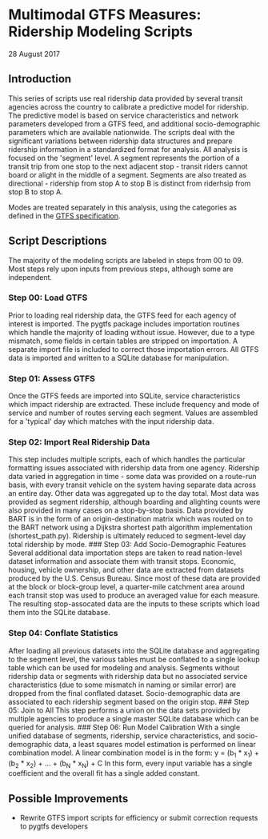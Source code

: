 # Multimodal GTFS Measures: Ridership Modeling Scripts

28 August 2017

## Introduction

This series of scripts use real ridership data provided by several transit agencies across the country to calibrate a predictive model for ridership.  The predictive model is based on service characteristics and network parameters developed from a GTFS feed, and additional socio-demographic parameters which are available nationwide.  The scripts deal with the significant variations between ridership data structures and prepare ridership information in a standardized format for analysis.  All analysis is focused on the 'segment' level.  A segment represents the portion of a transit trip from one stop to the next adjacent stop - transit riders cannot board or alight in the middle of a segment.  Segments are also treated as directional - ridership from stop A to stop B is distinct from riderhsip from stop B to stop A.

Modes are treated separately in this analysis, using the categories as defined in the [GTFS specification](https://developers.google.com/transit/gtfs/reference/).

## Script Descriptions

The majority of the modeling scripts are labeled in steps from 00 to 09.  Most steps rely upon inputs from previous steps, although some are independent.                                                                                      
                                                                                      
### Step 00: Load GTFS

Prior to loading real ridership data, the GTFS feed for each agency of interest is imported.  The pygtfs package includes importation routines which handle the majority of loading without issue.  However, due to a type mismatch, some fields in certain tables are stripped on importation.  A separate import file is included to correct those importation errors.  All GTFS data is imported and written to a SQLite database for manipulation.

### Step 01: Assess GTFS

Once the GTFS feeds are imported into SQLite, service characteristics which impact ridership are extracted.  These include frequency and mode of service and number of routes serving each segment.  Values are assembled for a 'typical' day which matches with the input ridership data.

### Step 02: Import Real Ridership Data

This step includes multiple scripts, each of which handles the particular formatting issues associated with ridership data from one agency.  Ridership data varied in aggregation in time - some data was provided on a route-run basis, with every transit vehicle on the system having separate data across an entire day.  Other data was aggregated up to the day total.  Most data was provided as segment ridership, although boarding and alighting counts were also provided in many cases on a stop-by-stop basis.  Data provided by BART is in the form of an origin-destination matrix which was routed on to the BART network using a Dijkstra shortest path algorithm implementation (shortest_path.py).  Ridership is ultimately reduced to segment-level day total ridership by mode.
                                                                                                                                                                                                                                                                                                                                                                                                                                                                                                                                                                                                                                                                                                  ### Step 03: Add Socio-Demographic Features
                                                                                                                                                                                                                                                                                                                                                                                                                                                                                                                                                                                                                                                                                                   Several additional data importation steps are taken to read nation-level dataset information and associate them with transit stops.  Economic, housing, vehicle ownership, and other data are extracted from datasets produced by the U.S. Census Bureau.  Since most of these data are provided at the block or block-group level, a quarter-mile catchment area around each transit stop was used to produce an averaged value for each measure.  The resulting stop-assocated data are the inputs to these scripts which load them into the SQLite database.
                                                                                                                                                                                                                                                                                                                                                                                                                                                                                                                                                                                                                                                                                                   
### Step 04: Conflate Statistics

After loading all previous datasets into the SQLite database and aggregating to the segment level, the various tables must be conflated to a single lookup table which can be used for modeling and analysis.  Segments without ridership data or segments with ridership data but no associated service characteristics (due to some mismatch in naming or similar error) are dropped from the final conflated dataset.  Socio-demographic data are associated to each ridership segment based on the origin stop.
                                                                                                                                                                                                                                                                                                                          ### Step 05: Join to All
                                                                                                                                                                                                                                                                                                                           This step performs a union on the data sets provided by multiple agencies to produce a single master SQLite database which can be queried for analysis.
                                                                                                                                                                                                                                                                                                                           ### Step 06: Run Model Calibration
                                                                                                                                                                                                                                                                                                                           With a single unified database of segments, ridership, service characteristics, and socio-demographic data, a least squares model estimation is performed on linear combination model.  A linear combination model is in the form:
                                                                                                                                                                                                                                                                                                                           y = (b<sub>1</sub> * x<sub>1</sub>) + (b<sub>2</sub> * x<sub>2</sub>) + ... + (b<sub>N</sub> * x<sub>N</sub>) + C
                                                                                                                                                                                                                                                                                                                               In this form, every input variable has a single coefficient and the overall fit has a single added constant.

## Possible Improvements

-   Rewrite GTFS import scripts for efficiency or submit correction requests to pygtfs developers

